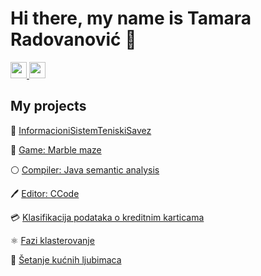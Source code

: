 # Hi there, my name is Tamara Radovanović 👋

  <a href="https://www.linkedin.com/in/tamara-radovanovi%C4%87-7515261ab/">
    <img src="https://img.icons8.com/ios-filled/256/808080/linkedin.svg" width="26px"/>
  </a>
  <a href="https://github.com/TamaraRado/cv">
    <img src="https://img.icons8.com/ios-filled/344/808080/parse-from-clipboard.png" width="26px"/>
  </a>
  
  ## My projects
  
  🎾
  <a href="https://github.com/apekovic/InformacioniSistemTeniskiSavez">InformacioniSistemTeniskiSavez</a>
  
  🎱
  <a href="https://github.com/MATF-RG19/RG126-marble-maze">Game: Marble maze</a>
  
  
  ⚪️
    <a href="https://github.com/TamaraRado/java-semantic-analysis">Compiler: Java semantic analysis</a>
    
    
  🖊️
    <a href="https://github.com/MATF-RS20/RS028-ccode">Editor: CCode</a>
    
   
  💳
    <a href="https://github.com/TamaraRado/Klasifikacija-podataka-o-kreditnim-karticama">Klasifikacija podataka o kreditnim karticama</a>

  ⚛️
    <a href="https://github.com/TamaraRado/Fazi-klasterovanje">Fazi klasterovanje</a>
    
 🐶
    <a href="https://gitlab.com/matfpveb/projekti/2019-2020/25-setanje-kucnih-ljubimaca">Šetanje kućnih ljubimaca</a>

<!--
**TamaraRado/TamaraRado** is a ✨ _special_ ✨ repository because its `README.md` (this file) appears on your GitHub profile.

Here are some ideas to get you started:

- 🔭 I’m currently working on ...
- 🌱 I’m currently learning ...
- 👯 I’m looking to collaborate on ...
- 🤔 I’m looking for help with ...
- 💬 Ask me about ...
- 📫 How to reach me: ...
- 😄 Pronouns: ...
- ⚡ Fun fact: ...
-->
